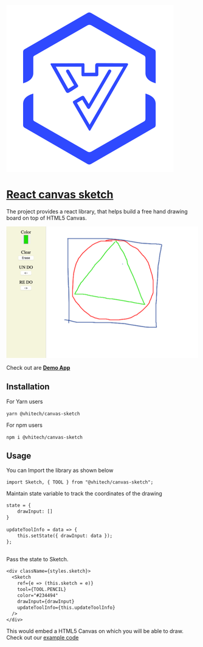 [![./docs/](./docs/Virdhi_Logo.svg)](http://www.virdhitechlab.in)

# [React canvas sketch](https://www.npmjs.com/package/@vhitech/canvas-sketch)

The project provides a react library, that helps build a free hand drawing board on top of HTML5 Canvas. 

![Sample Screen shot](./docs/demo-screenshot.png) 

Check out are **[Demo App](https://fir-view-e11aa.firebaseapp.com/)**


## Installation

For Yarn users

`yarn @vhitech/canvas-sketch`

For npm users

`npm i @vhitech/canvas-sketch`


## Usage

You can Import the library as shown below

```
import Sketch, { TOOL } from "@vhitech/canvas-sketch";
``` 

Maintain state variable to track the coordinates of the drawing

```
state = {
    drawInput: []
}

updateToolInfo = data => {
    this.setState({ drawInput: data });
};
  
```

Pass the state to Sketch. 
```
<div className={styles.sketch}>
  <Sketch
    ref={e => (this.sketch = e)}
    tool={TOOL.PENCIL}
    color="#234494"
    drawInput={drawInput}
    updateToolInfo={this.updateToolInfo}
  />
</div>

```

This would embed a HTML5 Canvas on which you will be able to draw. 
Check out our [example code](./example/src/App.js)

